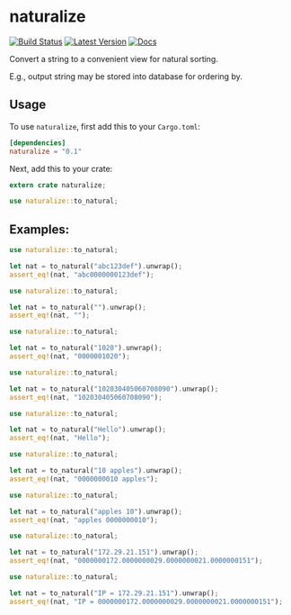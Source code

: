 # naturalize

[![Build Status](https://travis-ci.org/perdumonocle/naturalize.svg)](https://travis-ci.org/perdumonocle/naturalize)
[![Latest Version](https://img.shields.io/crates/v/naturalize.svg)](https://crates.io/crates/naturalize)
[![Docs](https://docs.rs/naturalize/badge.svg)](https://docs.rs/naturalize)

Convert a string to a convenient view for natural sorting.

E.g., output string may be stored into database for ordering by.

## Usage

To use `naturalize`, first add this to your `Cargo.toml`:

```toml
[dependencies]
naturalize = "0.1"
```

Next, add this to your crate:

```rust
extern crate naturalize;

use naturalize::to_natural;
```

## Examples:

```rust
use naturalize::to_natural;

let nat = to_natural("abc123def").unwrap();
assert_eq!(nat, "abc0000000123def");
```

```rust
use naturalize::to_natural;

let nat = to_natural("").unwrap();
assert_eq!(nat, "");
```

```rust
use naturalize::to_natural;

let nat = to_natural("1020").unwrap();
assert_eq!(nat, "0000001020");
```

```rust
use naturalize::to_natural;

let nat = to_natural("102030405060708090").unwrap();
assert_eq!(nat, "102030405060708090");
```

```rust
use naturalize::to_natural;

let nat = to_natural("Hello").unwrap();
assert_eq!(nat, "Hello");
```

```rust
use naturalize::to_natural;

let nat = to_natural("10 apples").unwrap();
assert_eq!(nat, "0000000010 apples");
```

```rust
use naturalize::to_natural;

let nat = to_natural("apples 10").unwrap();
assert_eq!(nat, "apples 0000000010");
```

```rust
use naturalize::to_natural;

let nat = to_natural("172.29.21.151").unwrap();
assert_eq!(nat, "0000000172.0000000029.0000000021.0000000151");
```

```rust
use naturalize::to_natural;

let nat = to_natural("IP = 172.29.21.151").unwrap();
assert_eq!(nat, "IP = 0000000172.0000000029.0000000021.0000000151");
```
